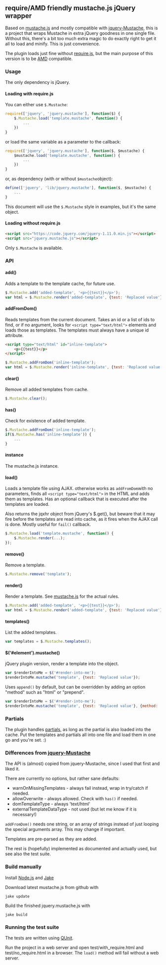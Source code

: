 ## require/AMD friendly mustache.js jQuery wrapper

Based on [mustache.js](https://github.com/janl/mustache.js/) and mostly compatible with [jquery-Mustache](https://github.com/jonnyreeves/jquery-Mustache),
this is a project that wraps Mustache in extra jQuery goodness in one single file. Without this, there's a bit too much extra magic to do exactly right to
get it all to load and minify. This is just convenience.

The plugin loads just fine without [require.js](http://requirejs.org/), but the main purpose of this version is to be
[AMD](https://github.com/amdjs/amdjs-api/blob/master/AMD.md) compatible.

### Usage

The only dependency is jQuery.

#### Loading with require.js

You can either use `$.Mustache`:

```javascript
require(['jquery', 'jquery.mustache'], function($) {
	$.Mustache.load('template.mustache', function() {
		...
	})
}
```

or load the same variable as a parameter to the callback:

```javascript
require(['jquery', 'jquery.mustache'], function($, $mustache) {
	$mustache.load('template.mustache', function() {
		...
	})
}
```

or, as dependency (with or without `$mustache`object):
```javascript
define(['jquery', 'lib/jquery.mustache'], function($, $mustache) {
	...
}
```

This document will use the `$.Mustache` style in examples, but it's the same object.

#### Loading without require.js

```html
<script src="https://code.jquery.com/jquery-1.11.0.min.js"></script>
<script src="jquery.mustache.js"></script>
```

Only `$.Mustache` is available.

### API

#### add()

Adds a template to the template cache, for future use.

```javascript
$.Mustache.add('added-template', '<p>{{test}}</p>');
var html = $.Mustache.render('added-template', {test: 'Replaced value'});
```

#### addFromDom()

Reads templates from the current document. Takes an id or a list of ids to find, or if no argument, looks for `<script type="text/html">` elements and loads
those as templates. The templates must always have a unique id attribute.

```html
<script type="text/html" id="inline-template">
	<p>{{test}}</p>
</script>
```

```javascript
$.Mustache.addFromDom('inline-template');
var html = $.Mustache.render('inline-template', {test: 'Replaced value'});
```

#### clear()

Remove all added templates from cache.

```javascript
$.Mustache.clear();
```

#### has()

Check for existence of added template.

```javascript
$.Mustache.addFromDom('inline-template');
if($.Mustache.has('inline-template')) {
	...
}
```

#### instance

The mustache.js instance.

#### load()

Loads a template file using AJAX. otherwise works as `addFromDom`with no parameters, finds all `<script type="text/html">` in the HTML and adds them as
templates. Has an optional callback that is executed after the templates are loaded.

Also returns the jqxhr object from jQuery's $.get(), but beware that it may fire before the templates are read into cache,
as it fires when the AJAX call is done. Mostly useful for `fail()` callback.

```javascript
$.Mustache.load('template.mustache', function() {
	$.Mustache.render(...);
});
```

#### remove()

Remove a template.

```javascript
$.Mustache.remove('template');
```

#### render()

Render a template. See [mustache.js](https://github.com/janl/mustache.js) for the actual rules.

```javascript
$.Mustache.add('added-template', '<p>{{test}}</p>');
var html = $.Mustache.render('added-template', {test: 'Replaced value'});
```

#### templates()

List the added templates.

```javascript
var templates = $.Mustache.templates();
```

#### $('#element').mustache()

jQuery plugin version, render a template into the object.

```javascript
var $renderIntoMe = $('#render-into-me');
$renderIntoMe.mustache('template', {test: 'Replaced value'});
```

Uses `append()` by default, but can be overridden by adding an option "method" such as "html" or "prepend".

```javascript
var $renderIntoMe = $('#render-into-me');
$renderIntoMe.mustache('template', {test: 'Replaced value'}, {method: 'html'});
```

### Partials

The plugin handles [partials](https://github.com/janl/mustache.js#partials), as long as the partial is also loaded into the cache. Put the templates and
partials all into one file and load them in one go and you're set. :)

### Differences from [jquery-Mustache](https://github.com/jonnyreeves/jquery-Mustache)

The API is (almost) copied from jquery-Mustache, since I used that first and liked it.

There are currently no options, but rather sane defaults:

* warnOnMissingTemplates - always fail instead, wrap in try/catch if needed.
* allowOverwrite - always allowed. Check with `has()` if needed.
* domTemplateType - always 'text/html'
* externalTemplateDataType - not used (but let me know if it is necessary!)

`addFromDom()` needs one string, or an array of strings instead of just looping the special arguments array. This may change if important.

Templates are pre-parsed as they are added.

The rest is (hopefully) implemented as documented and actually used, but see also the test suite.

### Build manually

Install [Node.js](http://nodejs.org/) and [Jake](https://github.com/mde/jake)

Download latest mustache.js from github with

	jake update

Build the finished jquery.mustache.js with

	jake build

### Running the test suite

The tests are written using [QUnit](http://qunitjs.com/).

Run the project in a web server and open test/with_require.html and test/no_require.html in a browser. The `load()` method will fail without a web server.



